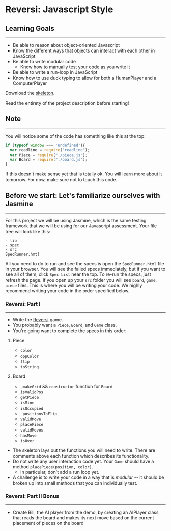 # **Reversi: Javascript Style**

## **Learning Goals**
---
- Be able to reason about object-oriented Javascript
- Know the different ways that objects can interact with each other in JavaScript
- Be able to write modular code
  - Know how to manually test your code as you write it
- Be able to write a run-loop in JavaScript
- Know how to use duck typing to allow for both a HumanPlayer and a ComputerPlayer

Download the [skeleton](https://assets.aaonline.io/fullstack/javascript/projects/js_reversi/skeleton.zip?raw=true).

Read the entirety of the project description before starting!

## **Note**
---
You will notice some of the code has something like this at the top:
~~~javascript
if (typeof window === 'undefined'){
  var readline = require("readline");
  var Piece = require("./piece.js");
  var Board = require("./board.js");
}
~~~

If this doesn't make sense yet that is totally ok. You will learn more about it tomorrow. For now, make sure not to touch this code.
## **Before we start: Let's familiarize ourselves with Jasmine**
---
For this project we will be using Jasmine, which is the same testing framework that we will be using for our Javascript assessment. Your file tree will look like this:
~~~
- lib
- spec
- src
SpecRunner.hmtl
~~~

All you need to do to run and see the specs is open the `SpecRunner.html` file in your browser. You will see the failed specs immediately, but if you want to see all of them, click `Spec List` near the top. To re-run the specs, just refresh the page. If you open up your `src` folder you will see `board`, `game`, `piece` files. This is where you will be writing your code. We highly recommend writing your code in the order specified below.

### **Reversi: Part I**
---
- Write the [Reversi](http://en.wikipedia.org/wiki/Reversi) game.
- You probably want a `Piece`, `Board`, and `Game` class.
- You're going want to complete the specs in this order: 

1. Piece
    - `color`
    - `oppColor`
    - `flip`
    - `toString`

2. Board 
    - `_makeGrid` && `constructor` function for `Board`
    - `isValidPos`
    - `getPiece`
    - `isMine`
    - `isOccupied`
    - `_positionsToFlip`
    - `validMove`
    - `placePiece`
    - `validMoves`
    - `hasMove`
    - `isOver`

- The skeleton lays out the functions you will need to write. There are comments above each function which describes its functionality.
- Do not write any user interaction code yet. Your `Game` should have a method `placePiece(position, color)`.
  - In particular, don't add a run loop yet.
- A challenge is to write your code in a way that is _modular_ -- it should be broken up into small methods that you can individually test.

### **Reversi: Part II Bonus**
---
- Create Bill, the AI player from the demo, by creating an AIPlayer class that reads the board and makes its next move based on the current placement of pieces on the board